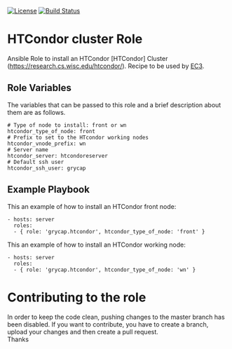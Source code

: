 [![License](https://img.shields.io/badge/license-Apache%202-blue.svg)](https://www.apache.org/licenses/LICENSE-2.0)
[![Build Status](https://travis-ci.org/grycap/ansible-role-htcondor.svg?branch=master)](https://travis-ci.org/grycap/ansible-role-htcondor)

HTCondor cluster Role
======================

Ansible Role to install an HTCondor [HTCondor] Cluster (https://research.cs.wisc.edu/htcondor/).
Recipe to be used by [EC3](http://servproject.i3m.upv.es/ec3/).

Role Variables
--------------

The variables that can be passed to this role and a brief description about them are as follows.
```
# Type of node to install: front or wn
htcondor_type_of_node: front
# Prefix to set to the HTcondor working nodes
htcondor_vnode_prefix: wn
# Server name
htcondor_server: htcondoreserver
# Default ssh user
htcondor_ssh_user: grycap
```

Example Playbook
----------------

This an example of how to install an HTCondor front node:
```
- hosts: server
  roles:
  - { role: 'grycap.htcondor', htcondor_type_of_node: 'front' }
```

This an example of how to install an HTCondor working node:
```
- hosts: server
  roles:
  - { role: 'grycap.htcondor', htcondor_type_of_node: 'wn' }
```
Contributing to the role
========================
In order to keep the code clean, pushing changes to the master branch has been disabled. If you want to contribute, you have to create a branch, upload your changes and then create a pull request.  
Thanks
